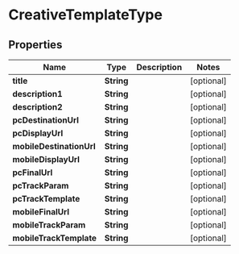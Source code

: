 

# CreativeTemplateType


## Properties

Name | Type | Description | Notes
------------ | ------------- | ------------- | -------------
**title** | **String** |  |  [optional]
**description1** | **String** |  |  [optional]
**description2** | **String** |  |  [optional]
**pcDestinationUrl** | **String** |  |  [optional]
**pcDisplayUrl** | **String** |  |  [optional]
**mobileDestinationUrl** | **String** |  |  [optional]
**mobileDisplayUrl** | **String** |  |  [optional]
**pcFinalUrl** | **String** |  |  [optional]
**pcTrackParam** | **String** |  |  [optional]
**pcTrackTemplate** | **String** |  |  [optional]
**mobileFinalUrl** | **String** |  |  [optional]
**mobileTrackParam** | **String** |  |  [optional]
**mobileTrackTemplate** | **String** |  |  [optional]



